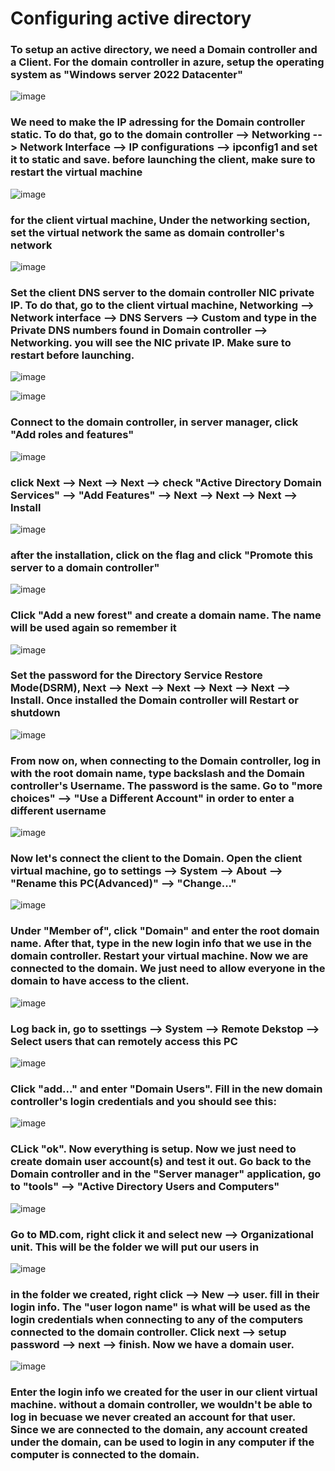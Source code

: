 # Configuring active directory


<h3>To setup an active directory, we need a Domain controller and a Client. For the domain controller in azure, setup the operating system as "Windows server 2022 Datacenter"</h3>

![image](https://github.com/David123890dd/configure-ad/assets/138183500/7144cbaf-66f7-4089-b3f0-cd5db03ab13b)

<h3>We need to make the IP adressing for the Domain controller static. To do that, go to the domain controller --> Networking --> Network Interface --> IP configurations --> ipconfig1 and set it to static and save. before launching the client, make sure to restart the virtual machine</h3>

![image](https://github.com/David123890dd/configure-ad/assets/138183500/07fbadc3-73de-4e64-b5c0-31cfb51ed1d5)


<h3>for the client virtual machine, Under the networking section, set the virtual network the same as domain controller's network</h3>

![image](https://github.com/David123890dd/configure-ad/assets/138183500/ec6e0932-ec0f-4c63-b1bc-87bd210eb7c4)

<h3>Set the client DNS server to the domain controller NIC private IP. To do that, go to the client virtual machine, Networking --> Network interface --> DNS Servers --> Custom and type in the Private DNS numbers found in Domain controller --> Networking. you will see the NIC private IP. Make sure to restart before launching.</h3>

![image](https://github.com/David123890dd/configure-ad/assets/138183500/ac9ce6db-0b0a-4d57-b1ef-fe8d99ef79db)

![image](https://github.com/David123890dd/configure-ad/assets/138183500/40a3a8c6-dd4d-4c4b-ae99-bd86f6c1255b)

<h3>Connect to the domain controller, in server manager, click "Add roles and features"</h3>

![image](https://github.com/David123890dd/configure-ad/assets/138183500/f4b7e081-e236-4b76-820c-1fb27a8fbffc)

<h3>click Next --> Next --> Next --> check "Active Directory Domain Services" --> "Add Features" --> Next --> Next --> Next --> Install</h3>

![image](https://github.com/David123890dd/configure-ad/assets/138183500/9a27f446-5e85-4336-886f-61b5562d5f75)

<h3>after the installation, click on the flag and click "Promote this server to a domain controller"</h3>

![image](https://github.com/David123890dd/configure-ad/assets/138183500/8e94b604-8149-4399-aeb3-39384427a7c1)

<h3>Click "Add a new forest" and create a domain name. The name will be used again so remember it</h3>

![image](https://github.com/David123890dd/configure-ad/assets/138183500/8e3f7752-a03a-45f2-b88f-fb81e50886f7)

<h3>Set the password for the Directory Service Restore Mode(DSRM), Next --> Next --> Next --> Next --> Next --> Install. Once installed the Domain controller will Restart or shutdown</h3>

![image](https://github.com/David123890dd/configure-ad/assets/138183500/47710f5a-c18a-44c1-9fce-a7f3b652416c)

<h3>From now on, when connecting to the Domain controller, log in with the root domain name, type backslash and the Domain controller's Username. The password is the same. Go to "more choices" --> "Use a Different Account" in order to enter a different username</h3>

![image](https://github.com/David123890dd/configure-ad/assets/138183500/528bc133-d1ee-4038-81bb-009d85146a4e)

<h3>Now let's connect the client to the Domain. Open the client virtual machine, go to settings --> System --> About --> "Rename this PC(Advanced)" --> "Change..."</h3>

![image](https://github.com/David123890dd/configure-ad/assets/138183500/197fe9dc-242d-4acd-b3ad-0daf1c073cf4)

<h3>Under "Member of", click "Domain" and enter the root domain name. After that, type in the new login info that we use in the domain controller. Restart your virtual machine. Now we are connected to the domain. We just need to allow everyone in the domain to have access to the client.</h3>

![image](https://github.com/David123890dd/configure-ad/assets/138183500/2eddf0b1-a5bf-42a9-809a-270991b408dd)

<h3>Log back in, go to ssettings --> System --> Remote Dekstop --> Select users that can remotely access this PC</h3>

![image](https://github.com/David123890dd/configure-ad/assets/138183500/9eef694a-541a-4522-ac2a-7246212b2e54)

<h3>Click "add..." and enter "Domain Users". Fill in the new domain controller's login credentials and you should see this:</h3>

![image](https://github.com/David123890dd/configure-ad/assets/138183500/7c6d299c-a83f-40cd-902e-99ade0e61bdd)

<h3>CLick "ok". Now everything is setup. Now we just need to create domain user account(s) and test it out. Go back to the Domain controller and in the "Server manager" application, go to "tools" --> "Active Directory Users and Computers"</h3>

![image](https://github.com/David123890dd/configure-ad/assets/138183500/1f7e20ce-fa43-4f5c-894d-d09a192d3b34)

<h3>Go to MD.com, right click it and select new --> Organizational unit. This will be the folder we will put our users in</h3>

![image](https://github.com/David123890dd/configure-ad/assets/138183500/750a4a13-3d5b-4910-b29d-10ed5a8aba9b)

<h3>in the folder we created, right click --> New --> user. fill in their login info. The "user logon name" is what will be used as the login credentials when connecting to any of the computers connected to the domain controller. Click next --> setup password --> next --> finish. Now we have a domain user.</h3>

![image](https://github.com/David123890dd/configure-ad/assets/138183500/8cf83bea-a709-4709-8c82-c3b276c7e702)

<h3>Enter the login info we created for the user in our client virtual machine. without a domain controller, we wouldn't be able to log in becuase we never created an account for that user. Since we are connected to the domain, any account created under the domain, can be used to login in any computer if the computer is connected to the domain.</h3>
